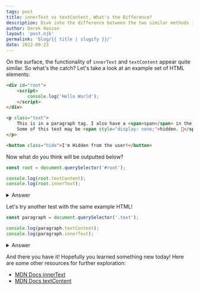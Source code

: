 ```yaml
---
tags: post
title: innerText vs textContent, What's the Difference?
description: Dive into the difference between the two similar methods innerText and textContent
author: Derek Hassan
layout: 'post.njk'
permalink: 'blog/{{ title | slugify }}/'
date: 2022-09-23
---
```


On the surface, the functionality of `innerText` and `textContent` appear quite similar. So what's the catch? Let's take a look at an example set of HTML elements:

```html
<div id="root">
    <script>
        console.log('Hello World');
    </script>
</div>

<p class="text">
    This is in a paragraph tag. I also have a <span>span</span> in the text!
    Some of this text may be <span style="display: none;">hidden. 🤫</span>
</p>

<button class="hide">I'm Hidden from the user!</button>
```

Now what do you think will be outputted below?

```js
const root = document.querySelector('#root');

console.log(root.textContent);
console.log(root.innerText);
```

<details>
    <summary>Answer</summary>

```js
console.log(root.textContent);
/*
"
    
        console.log('Hello World');
    
"
*/

console.log(root.innerText); // ""
```

As you can see, `textContent` can read text within a nested `<script>` tag and it also includes the whitespace!

</details>

Let's try another test with the same example HTML!

```js
const paragraph = document.querySelector('.text');

console.log(paragraph.textContent);
console.log(paragraph.innerText);
```

<details>
    <summary>Answer</summary>

```js
console.log(paragraph.textContent);
/*
"
    This is in a paragraph tag. I also have a span in the text! Some of this text may be hidden. 🤫
"
*/

console.log(paragraph.innerText);
// "This is in a paragraph tag. I also have a span in the text! Some of this text may be"
```

As you probably guessed from the first example, `textContent` also took whitespace into account. Now what's interesting here is that `innerText` ignore the `<span>` with the `display: none` style. This is because `innerText` takes CSS into account when reading the value. This also means `innerText` will trigger a reflow to update styles.

</details>

And there you have it! Hopefully you learned something new today! Here are some other resources for further exploration:

-   [MDN Docs innerText](https://developer.mozilla.org/en-US/docs/Web/API/HTMLElement/innerText)
-   [MDN Docs textContent](https://developer.mozilla.org/en-US/docs/Web/API/Node/textContent)
